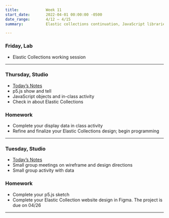 ```yaml
---
title:            Week 11
start_date:       2022-04-01 00:00:00 -0500
date_range:       4/12 – 4/15
summary:          Elastic collections continuation, JavaScript libraries

---
```



### Friday, Lab
- Elastic Collections working session


---

### Thursday, Studio

- [Today&rsquo;s Notes](https://paper.dropbox.com/doc/Parsons-Week-11b-Elastic-Collections-Continue-JavaScript-Objects--BfmzwAVO9vRW315lYMBwCykXAQ-pI7xXvmOmZz7tdi70nn6Y)
- p5.js show and tell
- JavaScript objects and in-class activity
- Check in about Elastic Collections


### Homework
- Complete your display data in class activity
- Refine and finalize your Elastic Collections design; begin programming

---

### Tuesday, Studio

- [Today&rsquo;s Notes](https://paper.dropbox.com/doc/Parsons-Week-11a-Elastic-Collections-Continue--BfdGcjKMaCz4~nJqMfgAveCfAQ-FT3wjxT8szaUnmfpAEcEa)
- Small group meetings on wireframe and design directions
- Small group activity with data


### Homework
- Complete your p5.js sketch
- Complete your Elastic Collection website design in Figma. The project is due on 04/26

---